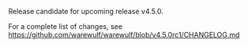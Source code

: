 Release candidate for upcoming release v4.5.0.

For a complete list of changes, see https://github.com/warewulf/warewulf/blob/v4.5.0rc1/CHANGELOG.md
